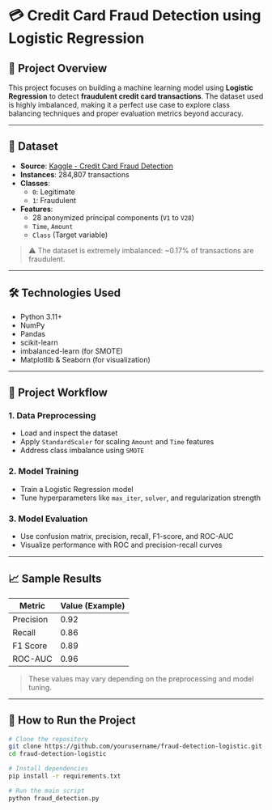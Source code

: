 # 💳 Credit Card Fraud Detection using Logistic Regression

## 🧠 Project Overview

This project focuses on building a machine learning model using **Logistic Regression** to detect **fraudulent credit card transactions**. The dataset used is highly imbalanced, making it a perfect use case to explore class balancing techniques and proper evaluation metrics beyond accuracy.

---

## 📂 Dataset

- **Source**: [Kaggle - Credit Card Fraud Detection](https://www.kaggle.com/mlg-ulb/creditcardfraud)
- **Instances**: 284,807 transactions
- **Classes**: 
  - `0`: Legitimate
  - `1`: Fraudulent
- **Features**:
  - 28 anonymized principal components (`V1` to `V28`)
  - `Time`, `Amount`
  - `Class` (Target variable)

> ⚠️ The dataset is extremely imbalanced: ~0.17% of transactions are fraudulent.

---

## 🛠️ Technologies Used

- Python 3.11+
- NumPy
- Pandas
- scikit-learn
- imbalanced-learn (for SMOTE)
- Matplotlib & Seaborn (for visualization)

---

## 🔁 Project Workflow

### 1. Data Preprocessing
- Load and inspect the dataset
- Apply `StandardScaler` for scaling `Amount` and `Time` features
- Address class imbalance using `SMOTE`

### 2. Model Training
- Train a Logistic Regression model
- Tune hyperparameters like `max_iter`, `solver`, and regularization strength

### 3. Model Evaluation
- Use confusion matrix, precision, recall, F1-score, and ROC-AUC
- Visualize performance with ROC and precision-recall curves

---

## 📈 Sample Results

| Metric       | Value (Example) |
|--------------|-----------------|
| Precision    | 0.92            |
| Recall       | 0.86            |
| F1 Score     | 0.89            |
| ROC-AUC      | 0.96            |

> These values may vary depending on the preprocessing and model tuning.

---

## 🚀 How to Run the Project

```bash
# Clone the repository
git clone https://github.com/yourusername/fraud-detection-logistic.git
cd fraud-detection-logistic

# Install dependencies
pip install -r requirements.txt

# Run the main script
python fraud_detection.py
